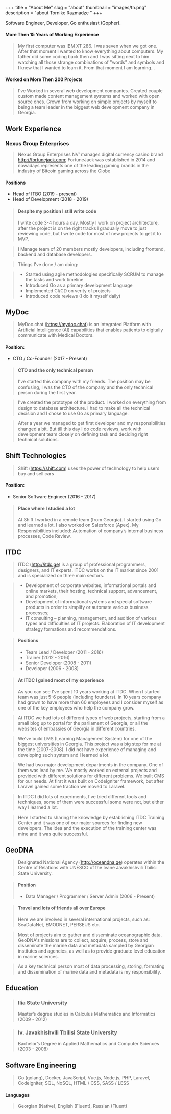 +++
title = "About Me"
slug = "about"
thumbnail = "images/tn.png"
description = "about Tornike Razmadze "
+++

Software Engineer, Developer, Go enthusiast (Gopher).

#### More Then 15 Years of Working Experience

> My first computer was IBM XT 286. I was seven when we got one. After that moment I wanted to know everything about computers. My father did some coding back then and I was sitting next to him watching all those strange combinations of "words" and symbols and I knew that I wanted to learn it. From that moment I am learning...

#### Worked on More Then 200 Projects

> I've Worked in several web development companies. Created couple custom made content management systems and worked with open source ones. Grown from working on simple projects by myself to being a team leader in the biggest web development company in Georgia.

## Work Experience

### Nexus Group Enterprises
> Nexus Group Enterprises NV’ manages digital currency casino brand http://fortunejack.com; FortuneJack was established in 2014 and nowadays represents one of the leading gaming brands in the industry of Bitcoin gaming across the Globe
#### Positions
* Head of ITBO (2019 - present)
* Head of Development (2018 - 2019)

> #### Despite my position I still write code
> I write code 3-4 hours a day. Mostly I work on project architecture, after the project is on the right tracks I gradually move to just reviewing code, but I write code for most of new projects to get it to MVP.

> I Manage team of 20 members mostly developers, including frontend, backend and database developers.

> Things I've done / am doing:

> * Started using agile methodologies specifically SCRUM to manage the tasks and work timeline
> * Introduced Go as a primary development language
> * Implemented CI/CD on verity of projects
> * Introduced code reviews (I do it myself daily)

## MyDoc
> MyDoc.chat (https://mydoc.chat) is an Integrated Platform with Artificial Intelligence (AI) capabilities that enables patients to digitally communicate with Medical Doctors.
#### Position:
* CTO / Co-Founder (2017 - Present)

> #### CTO and the only technical person
> I've started this company with my friends. The position may be confusing, I was the CTO of the company and the only technical person during the first year.

> I've created the prototype of the product. I worked on everything from design to database architecture. I had to make all the technical decision and I chose to use Go as primary language.

> After a year we managed to get first developer and my responsibilities changed a bit. But till this day I do code reviews, work with development team closely on defining task and deciding right technical solutions.

## Shift Technologies
> Shift (https://shift.com) uses the power of technology to help users buy and sell cars
#### Position:
* Senior Software Engineer (2016 - 2017)

> #### Place where I studied a lot
> At Shift I worked in a remote team (from Georgia). I started using Go and learned a lot. I also worked on Salesforce (Apex). My Responsibilities included: Automation of company’s internal business processes, Code Review.

## ITDC
> ITDC (http://itdc.ge) is a group of professional programmers, designers, and IT experts. ITDC works on the IT market since 2001 and is specialized on three main sectors.

> * Development of corporate websites, informational portals and online markets, their hosting, technical support, advancement, and promotion;
> * Development of informational systems and special software products in order to simplify or automate various business processes;
> * IT consulting – planning, management, and audition of various types and difficulties of IT projects. Elaboration of IT development strategy formations and recommendations.

> #### Positions
> * Team Lead / Developer (2011 - 2016)
> * Trainer (2012 - 2016)
> * Senior Developer (2008 - 2011)
> * Developer (2006 - 2008)

> #### At ITDC I gained most of my experience
> As you can see I've spent 10 years working at ITDC. When I started team was just 5-6 people (including founders). In 10 years company had grown to have more than 60 employees and I consider myself as one of the key employees who help the company grow.

> At ITDC we had lots of different types of web projects, starting from a small blog up to portal for the parliament of Georgia, or all the websites of embassies of Georgia in different countries.

> We've build LMS (Learning Management System) for one of the biggest universities in Georgia. This project was a big step for me at the time (2007-2008). I did not have experience of managing and developing such system and I learned a lot.

> We had two major development departments in the company. One of them was lead by me. We mostly worked on external projects and provided with different solutions for different problems. We built CMS for our needs. At first it was built on CodeIgniter framework, but after Laravel gained some traction we moved to Laravel.

> In ITDC I did lots of experiments, I've tried different tools and techniques, some of them were successful some were not, but either way I learned a lot.

> Here I started to sharing the knowledge by establishing ITDC Training Center and it was one of our major sources for finding new developers. The idea and the execution of the training center was mine and it was quite successful.

## GeoDNA
> Designated National Agency (http://oceandna.ge) operates within the Centre of Relations with UNESCO of the Ivane Javakhishvili Tbilisi State University.

> #### Position
> * Data Manager / Programmer / Server Admin (2006 - Present)

> #### Travel and lots of friends all over Europe
> Here we are involved in several international projects, such as: SeaDataNet, EMODNET, PERSEUS etc.

> Most of projects aim to gather and disseminate oceanographic data. GeoDNA's missions are to collect, acquire, process, store and disseminate the marine data and metadata sampled by Georgian institutes and agencies, as well as to provide graduate level education in marine sciences.

> As a key technical person most of data processing, storing, formating and dissemination of marine data and metadata is my responsibility.

## Education

> ### Ilia State University
> Master’s degree studies in Calculus Mathematics and Informatics (2009 - 2012)

> ### Iv. Javakhishvili Tbilisi State University
> Bachelor’s Degree in Applied Mathematics and Computer Sciences (2003 - 2008)

## Software Engineering

> Go (golang),
> Docker,
> JavaScript,
> Vue.js,
> Node.js,
> PHP,
> Laravel,
> CodeIgniter,
> SQL,
> NoSQL,
> HTML / CSS,
> SASS / LESS

#### Languages

> Georgian (Native),
> English (Fluent),
> Russian (Fluent)

